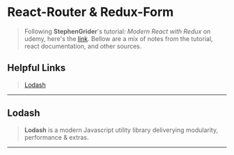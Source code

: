 React-Router & Redux-Form
===================
> Following **StephenGrider**'s tutorial: *Modern React with Redux* on udemy, here's the [link](https://www.udemy.com/react-redux/).
> Bellow are a mix of notes from the tutorial, react documentation, and other sources.

Helpful Links
-------------
>  
> [Lodash](https://lodash.com/)

----------

Lodash
-------------
>  
> **Lodash** is a modern Javascript utility library deliverying modularity, performance & extras.
>  
>

----------
